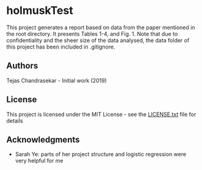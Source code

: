# holmuskTest

This project generates a report based on data from the paper mentioned in the root directory.
It presents Tables 1-4, and Fig. 1.
Note that due to confidentiality and the sheer size of the data analysed, the data folder of this project has been included in .gitignore.

## Authors

Tejas Chandrasekar - Initial work (2019)

## License

This project is licensed under the MIT License - see the [LICENSE.txt](LICENSE.txt) file for details

## Acknowledgments

 - Sarah Ye: parts of her project structure and logistic regression were very helpful for me
 
